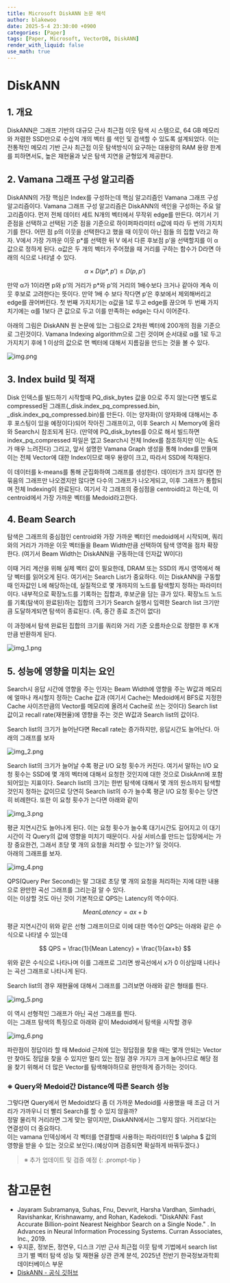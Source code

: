 ```yaml
---
title: Microsoft DiskANN 논문 해석
author: blakewoo
date: 2025-5-4 23:30:00 +0900
categories: [Paper]
tags: [Paper, Microsoft, VectorDB, DiskANN] 
render_with_liquid: false
use_math: true
---
```


# DiskANN
## 1. 개요 
DiskANN은 그래프 기반의 대규모 근사 최근접 이웃 탐색 시 스템으로, 64 GB 메모리와 저렴한 SSD만으로
수십억 개의 벡터 를 색인 및 검색할 수 있도록 설계되었다. 
이는 전통적인 메모리 기반 근사 최근접 이웃 탐색방식이 요구하는 대용량의 RAM 용량 한계를 피하면서도,
높은 재현율과 낮은 탐색 지연을 균형있게 제공한다.

## 2. Vamana 그래프 구성 알고리즘
DiskANN의 가장 핵심은 Index를 구성하는데 핵심 알고리즘인 Vamana 그래프 구성 알고리즘이다.
Vamana 그래프 구성 알고리즘은 DiskANN의 색인을 구성하는 주요 알고리즘이다. 먼저 전체 데이터 세트 N개의 벡터에서 무작위 edge를 만든다.
여기서 기준점을 선택하고 선택된 기준 점을 기준으로 하이퍼파라미터 α값에 따라 두 번의 가지치기를 한다.
어떤 점 p의 이웃을 선택한다고 했을 때 이웃이 아닌 점들 의 집합 V라고 하자.
V에서 가장 가까운 이웃 p*를 선택한 뒤 V 에서 다른 후보점 p’을 선택할지를 이 α값으로 정하게 된다.
α값은 두 개의 벡터가 주어졌을 때 거리를 구하는 함수가 D라면 아래의 식으로 나타낼 수 있다.

$$ \alpha \times D(p*,p') \le D(p,p') $$

만약 α가 1이라면 p와 p’의 거리가 p*와 p’의 거리의 1배수보다 크거나 같아야 계속 이웃 후보로 고려한다는 뜻이다. 
만약 1배 수 보다 작다면 p’은 후보에서 제외해버리고 edge를 끊어버린다. 첫 번째 가지치기는 α값을 1로 두고 edge를 끊으며 두 번째 가지 치기에는
α를 1보다 큰 값으로 두고 이를 만족하는 edge는 다시 이어준다.

아래의 그림은 DiskANN 원 논문에 있는 그림으로 2차원 벡터에 200개의 점을 기준으로 그린것이다. Vamana Indexing algorithm으로 그린 것이며
순서대로 α를 1로 두고 가지치기 후에 1 이상의 값으로 먼 벡터에 대해서 지름길을 만드는 것을 볼 수 있다.

![img.png](/assets/blog/paper/DiskANN/img.png)

## 3. Index build 및 적재
Disk 인덱스를 빌드하기 시작할때 PQ_disk_bytes 값을 0으로 주지 않는다면 별도로 compressed된 그래프(_disk.index_pq_compressed.bin,
_disk.index_pq_compressed.bin)를 만든다. 이는 양자화(이 양자화에 대해서는 추후 포스팅이 있을 예정이다)되어 작아진 그래프이고,
이후 Search 시 Memory에 올라와 Search시 참조되게 된다. (만약에 PQ_disk_bytes를 0으로 해서 빌드하면 index_pq_compressed 파일은 없고
Search시 전체 Index를 참조하지만 이는 속도가 매우 느려진다)
그리고, 앞서 설명한 Vamana Graph 생성을 통해 Index를 만들며 이는 전체 Vector에 대한 Index이므로 매우 용량이 크고, 따라서 SSD에 적재된다.

이 데이터를 k-means를 통해 군집화하여 그래프를 생성한다. 데이터가 크지 않다면 한 묶음의 그래프만 나오겠지만 많다면 다수의
그래프가 나오게되고, 이후 그래프가 통합되며 전체 Indexing이 완료된다. 여기서 각 그래프의 중심점을 centroid라고 하는데,
이 centroid에서 가장 가까운 벡터를 Medoid라고한다.

## 4. Beam Search
탐색은 그래프의 중심점인 centroid와 가장 가까운 벡터인 medoid에서 시작되며,
쿼리와의 거리가 가까운 이웃 벡터들을 Beam Width만큼 선택하여 탐색 영역을 점차 확장한다.
(여기서 Beam Width는 DiskANN을 구동하는데 인자값 W이다)

이때 거리 계산을 위해 실제 벡터 값이 필요한데, DRAM 또는 SSD의 캐시 영역에서 해당 벡터를 읽어오게 된다.
여기서는 Search List가 중요하다. 이는 DiskANN을 구동할때 인자값인 L에 해당하는데, 실질적으로 몇 개까지의 노드를 탐색할지
정하는 파라미터이다. 내부적으로 확장노드를 기록하는 집합과, 후보군을 담는 큐가 있다.
확장노드 노드를 기록(탐색이 완료된)하는 집합의 크기가 Search 실행시 입력한 Search list 크기만큼 도달하게되면 탐색이 종료된다.
(즉, 중간 종료 조건이 없다)

이 과정에서 탐색 완료된 집합의 크기를 쿼리와 거리 기준 오름차순으로 정렬한 후 K개 만큼 반환하게 된다.

![img_1.png](/assets/blog/paper/DiskANN/img_1.png)

## 5. 성능에 영향을 미치는 요인
Search시 응답 시간에 영향을 주는 인자는 Beam Width에 영향을 주는 W값과 메모리에 얼마나 캐시할지 정하는 Cache 값과
(여기서 Cache는 Medoid에서 BFS로 지정한 Cache 사이즈만큼의 Vector를 메모리에 올려서 Cache로 쓰는 것이다)
Search list값이고 recall rate(재현율)에 영향을 주는 것은 W값과 Search list의 값이다.

Search list의 크기가 늘어난다면 Recall rate는 증가하지만, 응답시간도 늘어난다.
아래의 그래프를 보자

![img_2.png](/assets/blog/paper/DiskANN/img_2.png)

Search list의 크기가 늘어날 수록 평균 I/O 요청 횟수가 커진다. 여기서 말하는 I/O 요청 횟수는 SSD에 몇 개의 벡터에 대해서
요청한 것인지에 대한 것으로 DiskAnn에 포함되어있는 지표이다.
Search list의 크기는 한번 탐색에 대해서 몇 개의 원소까지 탐색할 것인지 정하는 값이므로 당연히 Search list의 수가 늘수록
평균 I/O 요청 횟수는 당연히 비례한다. 또한 이 요청 횟수가 는다면 아래와 같이

![img_3.png](/assets/blog/paper/DiskANN/img_3.png)

평균 지연시간도 늘어나게 된다. 이는 요청 횟수가 늘수록 대기시간도 길어지고 이 대기시간이 각 Query의 값에 영향을 미치기 때문이다.
사실 서비스를 만드는 입장에서는 가장 중요한건, 그래서 초당 몇 개의 요청을 처리할 수 있는가? 일 것이다.   
아래의 그래프를 보자.

![img_4.png](/assets/blog/paper/DiskANN/img_4.png)

QPS(Query Per Second)는 말 그대로 초당 몇 개의 요청을 처리하는 지에 대한 내용으로 완만한 곡선 그래프를 그리는걸 알 수 있다.   
이는 이상할 것도 아닌 것이 기본적으로 QPS는 Latency의 역수이다.

$$ Mean Latency = ax + b $$

평균 지연시간이 위와 같은 선형 그래프이므로 이에 대한 역수인 QPS는 아래와 같은 수식으로 나타낼 수 있는데

$$ QPS = \frac{1}{Mean Latency} = \frac{1}{ax+b} $$

위와 같은 수식으로 나타나며 이를 그래프로 그리면 쌍곡선에서 x가 0 이상일때 나타나는 곡선 그래프로 나타나게 된다.

Search list의 경우 재현율에 대해서 그래프를 그려보면 아래와 같은 형태를 띈다.

![img_5.png](/assets/blog/paper/DiskANN/img_5.png)

이 역시 선형적인 그래프가 아닌 곡선 그래프를 띈다.   
이는 그래프 탐색의 특징으로 아래와 같이 Medoid에서 탐색을 시작할 경우

![img_6.png](/assets/blog/paper/DiskANN/img_6.png)

파란점이 정답이라 할 때 Medoid 근처에 있는 정답점을 찾을 때는 몇개 안되는 Vector만 찾아도 정답을 찾을 수 있지만
멀리 있는 점일 경우 가지가 크게 늘어나므로 해당 점을 찾기 위해서 더 많은 Vector를 탐색해야하므로 완만하게 증가하는 것이다.

### ※ Query와 Medoid간 Distance에 따른 Search 성능
그렇다면 Query에서 먼 Medoid보다 좀 더 가까운 Medoid를 사용했을 때 조금 더 거리가 가까우니 더 빨리 Search를 할 수 있지 않을까?   
정말 물리적 거리라면 그게 맞는 말이지만, DiskANN에서는 그렇지 않다. 거리보다는 연결성이 더 중요하다.   
이는 vamana 인덱싱에서 각 벡터를 연결할때 사용하는 파라미터인 $ \alpha $ 값의 영향을 받을 수 있는 것으로 보인다.(예상이며 검증되면
확실하게 바꿔두겠다.)

> ※ 추가 업데이트 및 검증 예정
{: .prompt-tip }

# 참고문헌
- Jayaram Subramanya, Suhas, Fnu, Devvrit, Harsha Vardhan, Simhadri, Ravishankar, Krishnawamy, and Rohan, Kadekodi. "DiskANN: Fast Accurate Billion-point Nearest Neighbor Search on a Single Node." . In Advances in Neural Information Processing Systems. Curran Associates, Inc., 2019.
- 우지훈, 정보돈, 정연우, 디스크 기반 근사 최근접 이웃 탐색 기법에서 search list 크기 별 벡터 탐색 성능 및 재현율 상관 관계 분석, 2025년 전반기 한국정보과학회 데이터베이스 부문
- [DiskANN - 공식 깃허브](https://github.com/microsoft/DiskANN)
